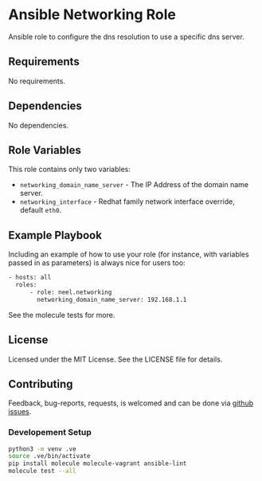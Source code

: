 # Ansible Networking Role

Ansible role to configure the dns resolution to use a specific dns server.

## Requirements

No requirements.

## Dependencies

No dependencies.

## Role Variables

This role contains only two variables:

* `networking_domain_name_server` - The IP Address of the domain name server.
* `networking_interface` - Redhat family network interface override, default `eth0`.

## Example Playbook

Including an example of how to use your role (for instance, with variables passed in as parameters) is always nice for users too:

```bash
- hosts: all
  roles:
      - role: neel.networking
        networking_domain_name_server: 192.168.1.1
```

See the molecule tests for more.

## License

Licensed under the MIT License. See the LICENSE file for details.

## Contributing

Feedback, bug-reports, requests, is welcomed and can be done via [github issues](https://github.com/New-Edge-Engineering/ansible-networking/issues).

### Developement Setup

```bash
python3 -m venv .ve
source .ve/bin/activate
pip install molecule molecule-vagrant ansible-lint
molecule test --all
```
